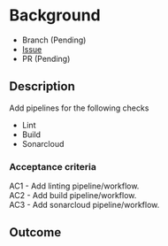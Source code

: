 # Background

- Branch (Pending)
- [Issue](https://github.com/Evanlab02/DockerLens/issues/5)
- PR (Pending)

## Description

Add pipelines for the following checks

- Lint
- Build
- Sonarcloud

### Acceptance criteria

AC1 - Add linting pipeline/workflow.  
AC2 - Add build pipeline/workflow.  
AC3 - Add sonarcloud pipeline/workflow.

## Outcome

